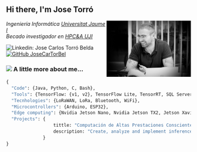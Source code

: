 <h2> Hi there, I'm Jose Torró </h2>

<img align='right' src="./Assets/profile.png" width="230">

<p><em>Ingeniería Informática  <a href="https://www.uji.es/">Universitat Jaume I</a>
</br>Becado investigador en <a href="http://www.hpca.uji.es/">HPC&A UJI</a>
</em></p>


![Linkedin: Jose Carlos Torró Belda](https://img.shields.io/badge/-Jose_Carlos_Torro-blue?style=flat-square&logo=Linkedin&logoColor=white&link=https://https://www.linkedin.com/in/jose-carlos-torr%C3%B3-a94b67194/)
[![GitHub JoseCarTorBel](https://img.shields.io/github/followers/JoseCarTorBel?label=follow&style=social)](https://github.com/JoseCarTorBel)


### <img src="https://media.giphy.com/media/VgCDAzcKvsR6OM0uWg/giphy.gif" width="50"> A little more about me...  

```Python
{
  "Code": {Java, Python, C, Bash},
  "Tools": {TensorFlow: {v1, v2}, TensorFlow Lite, TensorRT, SQL Server, Android},
  "Tecnhologies": {LoRaWAN, LoRa, Bluetooth, WiFi},
  "Microcontrollers": {Arduino, ESP32},
  "Edge computing": {Nvidia Jetson Nano, Nvidia Jetson TX2, Jetson Xavier NX, Google Coral dev board, Raspberry Pi},  
  "Projects": {
                  tittle: "Computación de Altas Prestaciones Consciente del Consumo para Redes Neuronales Profundas",
                  description: "Create, analyze and implement inference in diferent low consumption systems as Nvidia Jetson Nano"
              }
}
```




